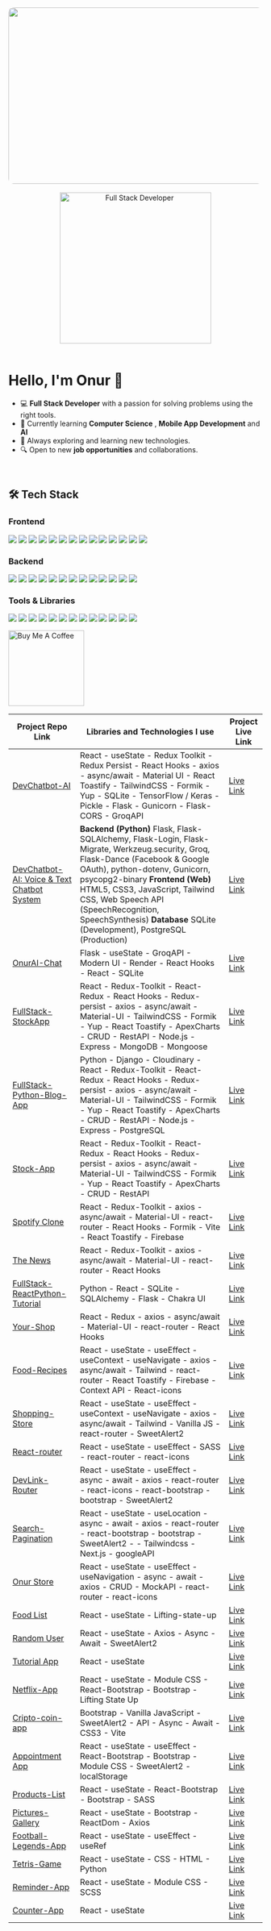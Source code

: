       

                                          
                                                         
<div align="center">
<picture>   <img src="https://github.com/user-attachments/assets/0ce7f6f7-2c44-4c78-a9fb-64cd5e641689" 
                  height = "350px"
                  width= "550px"
                  style="clip-path: inset(0 round 10px);"
                  /> 
</picture>
</div>
<br>
<div align="center">
  <img src="https://img.shields.io/badge/-Full%20Stack%20Developer-4A90E2?style=flat&logo=code&logoColor=white" 
       alt="Full Stack Developer" width="300px" />
</div>

<br>

# Hello, I'm Onur 👋

- 💻 **Full Stack Developer** with a passion for solving problems using the right tools.
- 🌱 Currently learning **Computer Science** , **Mobile App Development** and **AI**
- 🚀 Always exploring and learning new technologies.
- 🔍 Open to new **job opportunities** and collaborations.
  
<br>  

## 🛠️ Tech Stack

### Frontend  
<p align="left">
  <img src="https://img.shields.io/badge/-HTML5-E34F26?style=flat&logo=html5&logoColor=white" />
  <img src="https://img.shields.io/badge/-CSS3-1572B6?style=flat&logo=css3&logoColor=white" />
  <img src="https://img.shields.io/badge/-JavaScript-F7DF1E?style=flat&logo=javascript&logoColor=black" />
  <img src="https://img.shields.io/badge/-React-61DAFB?style=flat&logo=react&logoColor=black" />
  <img src="https://img.shields.io/badge/-Angular-DD0031?style=flat&logo=angular&logoColor=white" />
  <img src="https://img.shields.io/badge/-Bootstrap-7952B3?style=flat&logo=bootstrap&logoColor=white" />
  <img src="https://img.shields.io/badge/-Sass-CC6699?style=flat&logo=sass&logoColor=white" />
  <img src="https://img.shields.io/badge/-TypeScript-3178C6?style=flat&logo=typescript&logoColor=white" />
  <img src="https://img.shields.io/badge/-Vue.js-4FC08D?style=flat&logo=vue.js&logoColor=white" />
  <img src="https://img.shields.io/badge/-Redux-764ABC?style=flat&logo=redux&logoColor=white" />
  <img src="https://img.shields.io/badge/-Tailwind%20CSS-06B6D4?style=flat&logo=tailwind-css&logoColor=white" />
  <img src="https://img.shields.io/badge/-Next.js-000000?style=flat&logo=next.js&logoColor=white" />
  <img src="https://img.shields.io/badge/-Gatsby-663399?style=flat&logo=gatsby&logoColor=white" />
  <img src="https://img.shields.io/badge/-Styled%20Components-DB7093?style=flat&logo=styled-components&logoColor=white" />
</p>

### Backend  
<p align="left">
  <img src="https://img.shields.io/badge/-Node.js-339933?style=flat&logo=node.js&logoColor=white" />
  <img src="https://img.shields.io/badge/-Express-000000?style=flat&logo=express&logoColor=white" />
  <img src="https://img.shields.io/badge/-Python-3776AB?style=flat&logo=python&logoColor=white" />
  <img src="https://img.shields.io/badge/-Django-092E20?style=flat&logo=django&logoColor=white" />
  <img src="https://img.shields.io/badge/-MongoDB-47A248?style=flat&logo=mongodb&logoColor=white" />
  <img src="https://img.shields.io/badge/-GraphQL-E10098?style=flat&logo=graphql&logoColor=white" />
  <img src="https://img.shields.io/badge/-Flask-000000?style=flat&logo=flask&logoColor=white" />
  <img src="https://img.shields.io/badge/-Spring%20Boot-6DB33F?style=flat&logo=spring-boot&logoColor=white" />
  <img src="https://img.shields.io/badge/-Ruby%20on%20Rails-CC0000?style=flat&logo=ruby-on-rails&logoColor=white" />
  <img src="https://img.shields.io/badge/-MySQL-4479A1?style=flat&logo=mysql&logoColor=white" />
  <img src="https://img.shields.io/badge/-PostgreSQL-336791?style=flat&logo=postgresql&logoColor=white" />
  <img src="https://img.shields.io/badge/-Redis-DC382D?style=flat&logo=redis&logoColor=white" />
  <img src="https://img.shields.io/badge/-Kafka-231F20?style=flat&logo=apache-kafka&logoColor=white" />
</p>

### Tools & Libraries  
<p align="left">
  <img src="https://img.shields.io/badge/-Git-F05032?style=flat&logo=git&logoColor=white" />
  <img src="https://img.shields.io/badge/-Docker-2496ED?style=flat&logo=docker&logoColor=white" />
  <img src="https://img.shields.io/badge/-Webpack-8DD6F9?style=flat&logo=webpack&logoColor=black" />
  <img src="https://img.shields.io/badge/-NPM-CB3837?style=flat&logo=npm&logoColor=white" />
  <img src="https://img.shields.io/badge/-Jest-C21325?style=flat&logo=jest&logoColor=white" />
  <img src="https://img.shields.io/badge/-Yarn-2C8EBB?style=flat&logo=yarn&logoColor=white" />
  <img src="https://img.shields.io/badge/-ESLint-4B32C3?style=flat&logo=eslint&logoColor=white" />
  <img src="https://img.shields.io/badge/-Prettier-F7B93E?style=flat&logo=prettier&logoColor=white" />
  <img src="https://img.shields.io/badge/-Babel-F9DC3E?style=flat&logo=babel&logoColor=black" />
  <img src="https://img.shields.io/badge/-Jenkins-D24939?style=flat&logo=jenkins&logoColor=white" />
  <img src="https://img.shields.io/badge/-Kubernetes-326CE5?style=flat&logo=kubernetes&logoColor=white" />
  <img src="https://img.shields.io/badge/-Postman-FF6C37?style=flat&logo=postman&logoColor=white" />
  <img src="https://img.shields.io/badge/-Vite-646CFF?style=flat&logo=vite&logoColor=white" />
</p>

<a href="https://www.buymeacoffee.com/your_username" target="_blank"><img src="https://cdn.buymeacoffee.com/buttons/v2/default-red.png" alt="Buy Me A Coffee" width="150" ></a>


| Project Repo Link | Libraries and Technologies I use | Project Live Link |
|-------------------|----------------------------------|-------------------|
| [DevChatbot-AI](https://github.com/kapucuonur/DevChatbot-AI/tree/main) | React - useState - Redux Toolkit - Redux Persist - React Hooks - axios - async/await - Material UI - React Toastify - TailwindCSS - Formik - Yup - SQLite - TensorFlow / Keras - Pickle - Flask - Gunicorn - Flask-CORS - GroqAPI | [Live Link](https://devchatbot-ai.onrender.com/) |
| [DevChatbot-AI: Voice & Text Chatbot System](https://github.com/kapucuonur/chatbotvoice-AI) | **Backend (Python)** Flask, Flask-SQLAlchemy, Flask-Login, Flask-Migrate, Werkzeug.security, Groq, Flask-Dance (Facebook & Google OAuth), python-dotenv, Gunicorn, psycopg2-binary **Frontend (Web)** HTML5, CSS3, JavaScript, Tailwind CSS, Web Speech API (SpeechRecognition, SpeechSynthesis) **Database** SQLite (Development), PostgreSQL (Production) | [Live Link](https://chatbotvoice-ai.onrender.com) |
| [OnurAI-Chat](https://github.com/kapucuonur/OnurAI-Chat) | Flask - useState - GroqAPI - Modern UI - Render - React Hooks - React - SQLite | [Live Link](https://onurai-chat.onrender.com/) |
| [FullStack-StockApp](https://github.com/kapucuonur/FullStack_StockApp) | React - Redux-Toolkit - React-Redux - React Hooks - Redux-persist - axios - async/await - Material-UI - TailwindCSS - Formik - Yup - React Toastify - ApexCharts - CRUD - RestAPI - Node.js - Express - MongoDB - Mongoose | [Live Link](https://fullstack-stockapp-wfdx.onrender.com/) |
| [FullStack-Python-Blog-App](https://github.com/kapucuonur/Blog_App_Python) | Python - Django - Cloudinary - React - Redux-Toolkit - React-Redux - React Hooks - Redux-persist - axios - async/await - Material-UI - TailwindCSS - Formik - Yup - React Toastify - ApexCharts - CRUD - RestAPI - Node.js - Express - PostgreSQL | [Live Link](https://blog-app-python-2s96.onrender.com) |
| [Stock-App](https://github.com/kapucuonur/stock-app) | React - Redux-Toolkit - React-Redux - React Hooks - Redux-persist - axios - async/await - Material-UI - TailwindCSS - Formik - Yup - React Toastify - ApexCharts - CRUD - RestAPI | [Live Link](https://stock-qg9tfa1ph-kapucuonurs-projects.vercel.app/) |
| [Spotify Clone](https://github.com/kapucuonur/Spotify-Clone) | React - Redux-Toolkit - axios - async/await - Material-UI - react-router - React Hooks - Formik - Vite - React Toastify - Firebase | [Live Link](https://spotify-clone-nwg43xbur-kapucuonurs-projects.vercel.app/) |
| [The News](https://github.com/kapucuonur/redux-toolkit-thenews) | React - Redux-Toolkit - axios - async/await - Material-UI - react-router - React Hooks | [Live Link](https://redux-toolkit-thenews-1.onrender.com) |
| [FullStack-ReactPython-Tutorial](https://github.com/kapucuonur/React-Python-Tutorial) | Python - React - SQLite - SQLAlchemy - Flask - Chakra UI | [Live Link](https://react-python-tutorial-ezkn.onrender.com/) |
| [Your-Shop](https://github.com/kapucuonur/Your-Shop) | React - Redux - axios - async/await - Material-UI - react-router - React Hooks | [Live Link](https://your-shop-7by1.onrender.com/) |
| [Food-Recipes](https://github.com/kapucuonur/Food-Recipes) | React - useState - useEffect - useContext - useNavigate - axios - async/await - Tailwind - react-router - React Toastify - Firebase - Context API - React-icons | [Live Link](https://food-recipes-5hmm.onrender.com/) |
| [Shopping-Store](https://github.com/kapucuonur/Shopping-Store) | React - useState - useEffect - useContext - useNavigate - axios - async/await - Tailwind - Vanilla JS - react-router - SweetAlert2 | [Live Link](https://storied-pasca-024fe8.netlify.app/) |
| [React-router](https://github.com/kapucuonur/React-Router) | React - useState - useEffect - SASS - react-router - react-icons | [Live Link](https://bright-dodol-01b322.netlify.app/) |
| [DevLink-Router](https://github.com/kapucuonur/DevLink-Router) | React - useState - useEffect - async - await - axios - react-router - react-icons - react-bootstrap - bootstrap - SweetAlert2 | [Live Link](https://devlink-router.onrender.com/) |
| [Search-Pagination](https://github.com/kapucuonur/google-clone) | React - useState - useLocation - async - await - axios - react-router - react-bootstrap - bootstrap - SweetAlert2 - - Tailwindcss - Next.js - googleAPI | [Live Link](https://google-clone-one-sigma.vercel.app/) |
| [Onur Store](https://github.com/kapucuonur/Onur-Store) | React - useState - useEffect - useNavigation - async - await - axios - CRUD - MockAPI - react-router - react-icons | [Live Link](https://onur-store-ltugr59wh-kapucuonurs-projects.vercel.app/) |
| [Food List](https://github.com/kapucuonur/food-list) | React - useState - Lifting-state-up | [Live Link](https://dulcet-piroshki-9a2a9e.netlify.app/) |
| [Random User](https://github.com/kapucuonur/Ramdon-User) | React - useState - Axios - Async - Await - SweetAlert2 | [Live Link](https://ramdon-user-jnyoyr37k-kapucuonurs-projects.vercel.app/) |
| [Tutorial App](https://github.com/kapucuonur/tutorial-app) | React - useState | [Live Link](https://tutorial-kzpy8h6dl-kapucuonurs-projects.vercel.app/) |
| [Netflix-App](https://github.com/kapucuonur/netflix-app) | React - useState - Module CSS - React-Bootstrap - Bootstrap - Lifting State Up | [Live Link](https://netflix-app-rust.vercel.app/) |
| [Cripto-coin-app](https://github.com/kapucuonur/cripto-coin-app) | Bootstrap - Vanilla JavaScript - SweetAlert2 - API - Async - Await - CSS3 - Vite | [Live Link](https://silly-naiad-92ff9e.netlify.app/) |
| [Appointment App](https://github.com/kapucuonur/appointment-app) | React - useState - useEffect - React-Bootstrap - Bootstrap - Module CSS - SweetAlert2 - localStorage | [Live Link](https://appointment-lthi0maps-kapucuonurs-projects.vercel.app/) |
| [Products-List](https://github.com/kapucuonur/Products-List) | React - useState - React-Bootstrap - Bootstrap - SASS | [Live Link](https://products-list-jqd0l8fq8-kapucuonurs-projects.vercel.app/) |
| [Pictures-Gallery](https://github.com/kapucuonur/pictures-gallery) | React - useState - Bootstrap - ReactDom - Axios | [Live Link](https://pictures-gallery-fvdn1zejg-kapucuonurs-projects.vercel.app/) |
| [Football-Legends-App](https://github.com/kapucuonur/Football_Legends) | React - useState - useEffect - useRef | [Live Link](https://footballegends.netlify.app/) |
| [Tetris-Game](https://github.com/kapucuonur/tetris-game) | React - useState - CSS - HTML - Python | [Live Link](https://tetris-game-3bln.onrender.com) |
| [Reminder-App](https://github.com/kapucuonur/Reminder-App) | React - useState - Module CSS - SCSS | [Live Link](https://fanciful-bavarois-6ec443.netlify.app/) |
| [Counter-App](https://github.com/kapucuonur/counter-app) | React - useState | [Live Link](https://counter-e70dmrkd8-kapucuonurs-projects.vercel.app/) |



